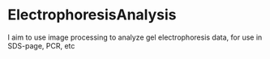 # ElectrophoresisAnalysis
I aim to use image processing to analyze gel electrophoresis data, for use in SDS-page, PCR, etc
